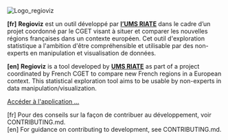 ![Logo_regioviz](https://raw.githubusercontent.com/riatelab/regioviz/master/src/img/logo_regioviz.png)


**[fr]**
**Regioviz** est un outil développé par **[l’UMS RIATE](http://riate.cnrs.fr)** dans le cadre d’un projet coordonné par le CGET visant à situer et comparer les nouvelles régions françaises dans un contexte européen. Cet outil d'exploration statistique a l'ambition d'être compréhensible et utilisable par des non-experts en manipulation et visualisation de données.  

**[en]**
**Regioviz** is a tool developed by **[UMS RIATE](http://riate.cnrs.fr)** as part of a project coordinated by French CGET to compare new French regions in a European context. This statistical exploration tool aims to be usable by non-experts in data manipulation/visualization.  


[Accéder à l'application ...](https://riatelab.github.io/regioviz/)

[fr] Pour des conseils sur la façon de contribuer au développement, voir CONTRIBUTING.md.  
[en] For guidance on contributing to development, see CONTRIBUTING.md.

